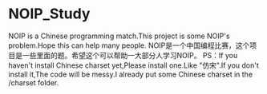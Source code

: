 # NOIP_Study
NOIP is a Chinese programming match.This project is some NOIP's problem.Hope this can help many people.      NOIP是一个中国编程比赛，这个项目是一些里面的题。希望这个可以帮助一大部分人学习NOIP。
PS：If you haven't install Chinese charset yet,Please install one.Like "仿宋".If you don't install it,The code will be messy.I already put some Chinese charset in the /charset folder.
